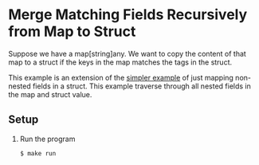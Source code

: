 # Merge Matching Fields Recursively from Map to Struct

Suppose we have a map[string]any. We want to copy the content of that map to a struct if the keys in the map matches the tags in the struct.

This example is an extension of the [simpler example](../merge-fields) of just mapping non-nested fields in a struct. This example traverse through all nested fields in the map and struct value.

## Setup

1. Run the program

   ```bash
   $ make run
   ```
